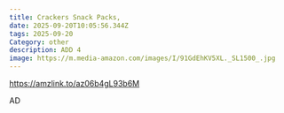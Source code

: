 ```yaml
---
title: Crackers Snack Packs,
date: 2025-09-20T10:05:56.344Z
tags: 2025-09-20
Category: other
description: ADD 4
image: https://m.media-amazon.com/images/I/91GdEhKV5XL._SL1500_.jpg
---
```

https://amzlink.to/az06b4gL93b6M

A﻿D